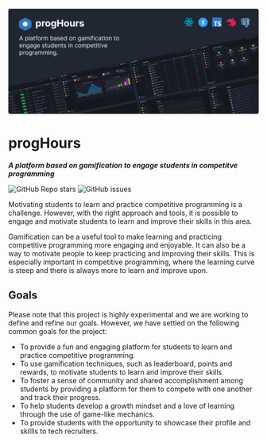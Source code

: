 ![progHours](./docs/assets/cover.png)

# progHours
**_A platform based on gamification to engage students in competitve programming_**

![GitHub Repo stars](https://img.shields.io/github/stars/naimulcsx/proghours?style=social)
![GitHub issues](https://img.shields.io/github/issues/naimulcsx/progHours)

Motivating students to learn and practice competitive programming is a challenge. However, with the right approach and tools, it is possible to engage and motivate students to learn and improve their skills in this area.

Gamification can be a useful tool to make learning and practicing competitive programming more engaging and enjoyable. It can also be a way to motivate people to keep practicing and improving their skills. This is especially important in competitive programming, where the learning curve is steep and there is always more to learn and improve upon.

## Goals
Please note that this project is highly experimental and we are working to define and refine our goals. However, we have settled on the following common goals for the project:

- To provide a fun and engaging platform for students to learn and practice competitive programming.
- To use gamification techniques, such as leaderboard, points and rewards, to motivate students to learn and improve their skills.
- To foster a sense of community and shared accomplishment among students by providing a platform for them to compete with one another and track their progress.
- To help students develop a growth mindset and a love of learning through the use of game-like mechanics.
- To provide students with the opportunity to showcase their profile and skillls to tech recruiters.
